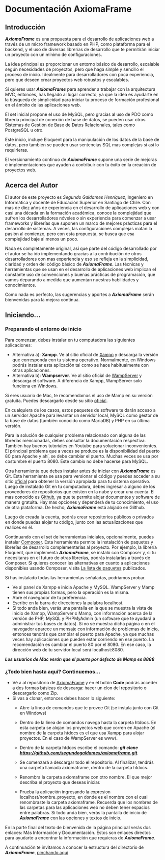 # Documentación AxiomaFrame

## Introducción

***AxiomaFrame*** es una propuesta para el desarrollo de aplicaciones web a través de un micro framework basado en PHP, como plataforma para el backend, y el uso de diversas librerías de desarrollo que te permitirán iniciar un proyecto con un mínimo de configuraciones.

La idea principal es proporcionar un entorno básico de desarrollo, escalable según necesidades de proyectos, pero que haga simple y sencillo el proceso de inicio. Idealmente para desarrolladores con poca experiencia, pero que deseen crear proyectos web robustos y escalables.

Si quieres usar ***AxiomaFrame*** para aprender a trabajar con la arquitectura MVC, entonces, has llegado al lugar correcto, ya que la idea es ayudarte en la búsqueda de simplicidad para iniciar tu proceso de formación profesional en el ámbito de las aplicaciones web.

El set inicial propone el uso de MySQL, pero gracias al uso de PDO como libreria principal de conexión de base de datos, se pueden usar otros Sistemas de Gestión de Base de Datos Relacionales, tales como PostgreSQL u otro.

Este inicio, incluye Eloquent para la manipulación de los datos de la base de datos, pero también se pueden usar sentencias SQL mas complejas si así lo requirieras.

El versionamiento continuo de ***AxiomaFrame*** supone una serie de mejoras e implementaciones que ayuden a contribuir con tu éxito en la creación de proyectos web.

## Acerca del  Autor
El autor de este proyecto es *Segundo Galdames Henríquez*, Ingeniero en Informática y docente de Educación Superior en Santiago de Chile. Con mas de diez años de experiencia en el desarrollo de aplicaciones web y con casi una década en la formación académica, conoce la complejidad que sufren los desarrolladores nóveles o sin experiencia para comenzar a usar frameworks y librerías que suponen un marco de mejores prácticas para el desarrollo de sistemas. A veces, las configuraciones complejas matan la pasión al comienzo, pero con esta propuesta, se busca que esa complejidad baje al menos un poco.

Nada es completamente original, así que parte del código desarrollado por el autor se ha ido implementando gracias a la contribución de otros desarrolladores con mas experiencia y eso se refleja en la simplicidad, claridad y orden del código básico de ***AxiomaFrame***. Las técnicas y herramientas que se usan en el desarrollo de aplicaciones web implican el constante uso de convenciones y buenas prácticas de programación, que vamos depurando a medida que aumentan nuestras habilidades y conocimientos.

Como nada es perfecto, las sugerencias y aportes a ***AxiomaFrame*** serán bienvenidas para la mejora continua.

## Iniciando...
### Preparando el entorno de inicio
Para comenzar, debes instalar en tu computadora las siguientes aplicaciones:
- Alternativa a): **Xampp**. Ve al sitio oficial de [Xampp](https://www.apachefriends.org/es/index.html "Xampp") y descarga la versión que corresponda con tu sistema operativo. Normalmente, en Windows podrás instalar esta aplicación tal como se hace habitualmente con otras aplicaciones.
- Alternativa b): **Wampserver**. Ve al sitio oficial de [WampServer](https://www.wampserver.com/en/ "Wampserver") y descarga el software. A diferencia de Xampp, WampServer solo funciona en Windows.

Si eres usuario de Mac, te recomendamos el uso de Mamp en su versión gratuita. Puedes descargarlo desde su sitio [oficial](https://www.mamp.info/en/windows/ "oficial").

En cualquiera de los casos, estos paquetes de software te darán acceso a un servidor Apache para levantar un servidor local, MySQL como gestor de la base de datos (también conocido como MariaDB) y PHP en su última versión.

Para la solución de cualquier problema relacionado con alguna de las librerías mencionadas, debes consultar la documentación respectiva. También hay buenos tutoriales en Youtube para solucionar inconvenientes. El principal problema que a veces se produce es la disponibilidad del puerto 80 para Apache y ahí, se debe cambiar el puerto. Muchas veces se usa por costumbre el puerto 8080. Este cambio no debe hacerse para MySQL.

Otra herramienta que debes instalar antes de iniciar con ***AxiomaFrame*** es Git. Esta herramienta se usa para versionar el código y puedes acceder a su sitio [oficial](https://git-scm.com/ "oficial") para obtener la versión apropiada para tu sistema operativo. Luego de instalado Git en tu computadora, debes ingresar a alguno de los proveedores de repositorios que existen en la nube y crear una cuenta. El mas conocido es [Github](https://github.com/ "Github"), ya que te permite alojar documentos y software de manera gratuita. Hay mas opciones y dependerá de tu conocimiento, el uso de otra plataforma. De hecho, ***AxiomaFrame*** está alojado en Gilthub.

Luego de creada la cuenta, podrás crear repositorios públicos o privados en donde puedas alojar tu código, junto con las actualizaciones que realices en él.

Continuando con el set de herramientas iniciales, opcionalmente, puedes instalar [Composer](https://getcomposer.org/ "Composer"). Esta herramienta permite la instalación de paquetes y librerías de desarrollo complementarias al proyecto. Por ejemplo, la librería Eloquent, que implementa ***AxiomaFrame***, se instaló con Composer y, si tu necesitaras en el futuro de otras librerías, podrás instalarlas a través de Composer. Si quieres conocer las alternativas en cuanto a aplicaciones disponibles usando Composer, visita [La lista de paquetes](https://packagist.org/ "La lista de paquetes") publicados.

Si has instalado todas las herramientas señaladas, podríamos probar.
- Ve al panel de Xampp e inicia Apache y MySQL. WampServer y Mamp tienen sus propias formas, pero la operación es la misma.
- Abre el navegador de tu preferencia.
- Escribe en la barra de direcciones la palabra localhost.
- Si todo anda bien, verás una pantalla en la que se muestra la vista de inicio de Xampp, WampServer o Mamp, con información acerca de la versión de PHP, MySQL y PHPMyAdmin (un software que te ayudará a administrar tus bases de datos). Si no se muestra dicha página o en el navegador aparece un mensaje con información de problemas de inicio, entonces tendrás que cambiar el puerto para Apache, ya que muchas veces hay aplicaciones que pueden estar corriendo en ese puerto. La recomendación es cambiar el puerto 80 por el 8080. En ese caso, la dirección web de tu servidor local será localhost:8080.

***Los usuarios de Mac verán que el puerto por defecto de Mamp es 8888***

### ¿Todo bien hasta aquí? Continuemos...
- Vé a al repositorio de [AxiomaFrame](https://github.com/segundogaldames/axiomaframe/ "axiomaframe") y en el botón **Code** podrás acceder a dos formas básicas de descarga: hacer un clon del repositorio o descargarlo como Zip.
- Si vas a clonar, entonces debes hacer lo siguiente:
	- Abre la linea de comandos que te provee Git (se instala junto con Git en Windows)
	- Dentro de la linea de comandos navega hasta la carpeta htdocs. En esta carpeta se alojan los proyectos web que corren en Apache (el nombre de la carpeta htdocs es el que usa Xampp para alojar proyectos. En el caso de WampServer es www).
	- Dentro de la carpeta htdocs escribe el comando:
***git clone https://github.com/segundogaldames/axiomaframe.git***.

	- Se comenzará a descargar todo el repositorio. Al finalizar, tendrás una carpeta llamada axiomaframe, dentro de la carpeta htdocs.
	- Renombra la carpeta axiomaframe con otro nombre. El que mejor describa el proyecto que deseas iniciar.
	- Prueba la aplicación ingresando la expresion localhost/nombre_proyecto, en donde <nombre de proyecto> es el nombre con el cual renombraste la carpeta axiomaframe. Recuerda que los nombres de las carpetas para las aplicaciones web no deben tener espacios entre palabras. Si todo anda bien, verás la pantalla de inicio de ***AxiomaFrame*** con las opciones y textos de inicio.

En la parte final del texto de bienvenida de la página principal verás dos enlaces: Más Información y Documentación. Estos son enlaces directos para ayudarte a encontrar la información que requieras de ***AxiomaFrame***.

A continuación te invitamos a conocer la estructura del directorio de ***AxiomaFrame***, [pinchando aquí ](https://github.com/segundogaldames/axiomaframe/blob/main/DIRECTORY.md "pinchando aquí ")
